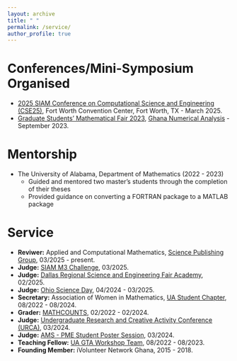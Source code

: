 ```yaml
---
layout: archive
title: " "
permalink: /service/
author_profile: true
---
```

  
Conferences/Mini-Symposium Organised
======
* [2025 SIAM Conference on Computational Science and Engineering (CSE25)](https://meetings.siam.org/sess/dsp_programsess.cfm?SESSIONCODE=81137), Fort Worth Convention Center, Fort Worth, TX - March 2025.
* [Graduate Students’ Mathematical Fair 2023](https://sites.google.com/view/ghananumericals/workshops-conferences/graduate-students-fair/graduate-students-fair-2023), [Ghana Numerical Analysis](https://sites.google.com/view/ghananumericals/home) - September 2023.
  

Mentorship
======
* The University of Alabama, Department of Mathematics (2022 - 2023)
	* Guided and mentored two master’s students through the completion of their theses
  * Provided guidance on converting a FORTRAN package to a MATLAB package  


Service
======
* **Reviwer:** Applied and Computational Mathematics, [Science Publishing Group](https://www.sciencepublishinggroup.com/journal/147/reviewers), 03/2025 - present.
* **Judge:** [SIAM M3 Challenge](https://m3challenge.siam.org), 03/2025.
* **Judge:** [Dallas Regional Science and Engineering Fair Academy](https://dallassciencefair.org/), 02/2025.
* **Judge:** [Ohio Science Day](https://www.ohiosci.org/science-days/), 04/2024 - 03/2025.
* **Secretary:** Association of Women in Mathematics, [UA Student Chapter](https://math.ua.edu/awm/), 08/2022 - 08/2024.
* **Grader:** [MATHCOUNTS](https://www.mathcounts.org), 02/2022 - 02/2024.
* **Judge:** [Undergraduate Research and Creative Activity Conference (URCA)](https://research.ua.edu/our/urca/), 03/2024.
* **Judge:** [AMS - PME Student Poster Session](https://jointmathematicsmeetings.org/meetings/national/jmm2024/2300_posters), 03/2024.
* **Teaching Fellow:** [UA GTA Workshop Team](https://graduate.ua.edu/students/gradacts/new-gta-workshop/), 08/2022 - 08/2023.
* **Founding Member:** iVolunteer Network Ghana, 2015 - 2018.


